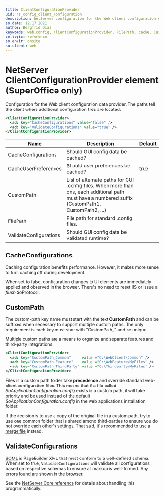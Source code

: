 ```yaml
---
title: ClientConfigurationProvider
uid: ns_config_client_configuration
description: NetServer configuration for the Web client configuration data provider.
so.date: 12.17.2021
author: Bergfrid Dias
keywords: web.config, ClientConfigurationProvider, FilePath, cache, CustomPath
so.topic: reference
so.envir: onsite
so.client: web
---
```


# NetServer ClientConfigurationProvider element (SuperOffice only)

Configuration for the Web client configuration data provider. The paths tell the client where additional configuration files are located.

```XML
<ClientConfigurationProvider>
  <add key="CacheConfigurations" value="false" />
  <add key="ValidateConfigurations" value="true" />
</ClientConfigurationProvider>
```

| Name | Description | Default |
|---|---|---|
| CacheConfigurations | Should GUI config data be cached? | |
| CacheUserPreferences | Should user preferences be cached? | true |
| CustomPath | List of alternate paths for GUI .config files. When more than one, each additional path must have a numbered suffix (CustomPath1, CustomPath2, ...) | |
| FilePath | File path for standard .config files. | |
| ValidateConfigurations | Should GUI config data be validated runtime? | |

## CacheConfigurations

Caching configuration benefits performance. However, it makes more sense to turn caching off during development.

When set to false, configuration changes to UI elements are immediately applied and observed in the browser. There's no need to reset IIS or issue a *flush* SoProtocol.

## CustomPath

The custom-path key name must start with the text **CustomPath** and can be suffixed when necessary to support multiple custom paths. The only requirement is each key must start with "CustomPath_" and be unique.

Multiple custom paths are a means to organize and separate features and third-party integrations.

```xml
<ClientConfigurationProvider>
  <add key="CustomPath_Common"     value ="C:\WebClient\Common" />
  <add key="CustomPath_Feature"    value ="C:\WebFeature\MyFiles" />
  <add key="CustomPath_ThirdParty" value ="C:\Thirdparty\MyFiles" />
</ClientConfigurationProvider>
```

Files in a custom path folder take **precedence** and override standard web-client configuration files. This means that if a file called *SoApplicationConfiguration.config* exists in a custom path, it will take priority and be used instead of the default *SoApplicationConfiguration.config* in the web applications installation folder.

If the decision is to use a copy of the original file in a custom path, try to use one common folder that is shared among third-parties to ensure you do not override each other's settings. That said, it's recommended to use a [merge file][3] instead.

## ValidateConfigurations

[SOML][2] is PageBuilder XML that must conform to a well-defined schema. When set to true, `ValidateConfigurations` will validate all configurations based on respective schemas to ensure all markup is well-formed. Any errors found are shown in the browser.

See the [NetServer Core reference][1] for details about handling this programmatically.

<!-- Referenced links -->
[1]: <xref:SuperOffice.Configuration.ConfigFile.ClientConfigurationProvider>
[2]: ../../../../user-interface/docs/web-application/pagebuilder/config/soml.md
[3]: ../../../../user-interface/docs/web-application/pagebuilder/config/merge-files-and-actions.md
